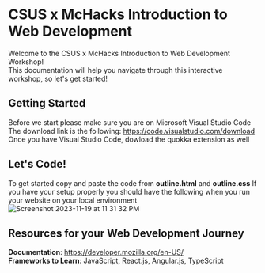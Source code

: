 # CSUS x McHacks Introduction to Web Development 
Welcome to the CSUS x McHacks Introduction to Web Development Workshop!  <br/>
This documentation will help you navigate through this interactive workshop, so let's get started! <br/>

## Getting Started 
Before we start please make sure you are on Microsoft Visual Studio Code <br/>
The download link is the following: https://code.visualstudio.com/download <br/>
Once you have Visual Studio Code, dowload the quokka extension as well <br/>

## Let's Code!
To get started copy and paste the code from **outline.html** and **outline.css**
If you have your setup properly you should have the following when you run your website on your local environment <br />
![Screenshot 2023-11-19 at 11 31 32 PM](https://github.com/ethanwongca/CSUSxMcHacksWebDev/assets/87055387/e3ec718e-6cb7-47ed-9128-820bd3d7ffb7) <br/>

    
## Resources for your Web Development Journey
**Documentation**: https://developer.mozilla.org/en-US/ <br/>
**Frameworks to Learn**: JavaScript, React.js, Angular.js, TypeScript <br/>
